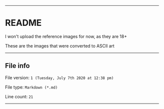 
***

# README

I won't upload the reference images for now, as they are 18+

These are the images that were converted to ASCII art

***

## File info

File version: `1 (Tuesday, July 7th 2020 at 12:38 pm)`

File type: `Markdown (*.md)`

Line count: `21`

***
